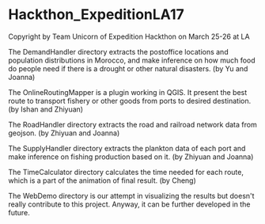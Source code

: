 # Hackthon_ExpeditionLA17

Copyright by Team Unicorn of Expedition Hackthon on March 25-26 at LA


The DemandHandler directory extracts the postoffice locations and population distributions in Morocco, and make inference on how much food do people need if there is a drought or other natural disasters. (by Yu and Joanna)

The OnlineRoutingMapper is a plugin working in QGIS. It present the best route to transport fishery or other goods from ports to desired destination. (by Ishan and Zhiyuan)

The RoadHandler directory extracts the road and railroad network data from geojson. (by Zhiyuan and Joanna)

The SupplyHandler directory extracts the plankton data of each port and make inference on fishing production based on it. (by Zhiyuan and Joanna)

The TimeCalculator directory calculates the time needed for each route, which is a part of the animation of final result. (by Cheng)

The WebDemo directory is our attempt in visualizing the results but doesn't really contribute to this project. Anyway, it can be further developed in the future.